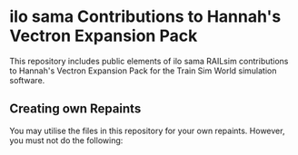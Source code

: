 # ilo sama Contributions to Hannah's Vectron Expansion Pack
This repository includes public elements of ilo sama RAILsim contributions to Hannah's Vectron Expansion Pack for the Train Sim World simulation software.

## Creating own Repaints
You may utilise the files in this repository for your own repaints. However, you must not do the following:
